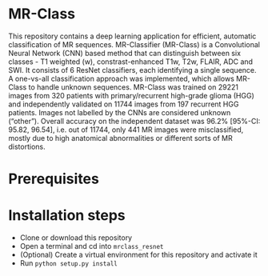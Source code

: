 # MR-Class

This repository contains a deep learning application for efficient, automatic classification of MR sequences. 
MR-Classifier (MR-Class) is a Convolutional Neural Network (CNN) based method that can distinguish between six classes - T1 weighted (w), constrast-enhanced T1w, T2w, FLAIR, ADC and SWI. It consists of 6 ResNet classifiers, each identifying a single sequence. 
A one-vs-all classification approach was implemented, which allows MR-Class to handle unknown sequences. MR-Class was trained on 29221 images from 320 patients with primary/recurrent high-grade glioma (HGG) and independently validated on 11744 images from 197 recurrent HGG patients. Images not labelled by the CNNs are considered unknown (“other”). Overall accuracy on the independent dataset was 96.2% [95%-CI: 95.82, 96.54], i.e. out of 11744, only 441 MR images were misclassified, mostly due to high anatomical abnormalities or different sorts of MR distortions. 

# Prerequisites

# Installation steps

* Clone or download this repository
* Open a terminal and cd into ```mrclass_resnet``` 
* (Optional) Create a virtual environment for this repository and activate it 
* Run ```python setup.py install```

